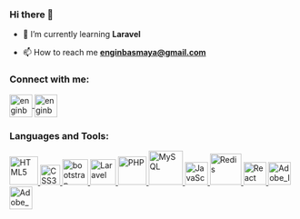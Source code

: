 ### Hi there 👋

- 🌱 I’m currently learning **Laravel**

- 📫 How to reach me **enginbasmaya@gmail.com**

<h3 align="left">Connect with me:</h3>
<p align="left">
    <a href="https://instagram.com/enginbasmaya" target="blank">
        <img align="center" src="https://enginbasmaya.com.tr/git/Instagram.svg" alt="enginbasmaya" width="40" />
    </a>
    <a href="https://linkedin.com/in/engin-ba%C5%9Fmaya-86a38b190/" target="blank">
        <img align="center" src="https://enginbasmaya.com.tr/git/LinkedIn.svg" alt="enginbasmaya" width="40" />
    </a>
</p>

<h3 align="left">Languages and Tools:</h3>
<a href="https://www.w3.org/html/" target="_blank" rel="noreferrer">
    <img src="https://enginbasmaya.com.tr/git/HTML5.svg" alt="HTML5" width="50"/>
</a>
<a href="https://www.w3.org/Style/CSS/" target="_blank" rel="noreferrer">
    <img src="https://enginbasmaya.com.tr/git/CSS3.svg" alt="CSS3" width="35"/>
</a>
<a href="https://getbootstrap.com" target="_blank" rel="noreferrer">
    <img src="https://enginbasmaya.com.tr/git/Bootstrap.svg" alt="bootstrap" width="45"/>
</a>
<a href="https://www.laravel.com/" target="_blank" rel="noreferrer">
    <img src="https://enginbasmaya.com.tr/git/Laravel.svg" alt="Laravel" width="45"/>
</a>
<a href="https://www.php.net/" target="_blank" rel="noreferrer">
    <img src="https://enginbasmaya.com.tr/git/PHP.svg" alt="PHP" width="50"/>
</a>
<a href="https://www.mysql.com/" target="_blank" rel="noreferrer">
    <img src="https://enginbasmaya.com.tr/git/MySQL.svg" alt="MySQL" width="60"/>
</a>
<a href="https://www.javascript.com/" target="_blank" rel="noreferrer">
    <img src="https://enginbasmaya.com.tr/git/JavaScript.svg" alt="JavaScript" width="40"/>
</a>
<a href="https://www.redis.io/" target="_blank" rel="noreferrer">
    <img src="https://enginbasmaya.com.tr/git/Redis.svg" alt="Redis" width="55"/>
</a>
<a href="https://reactjs.org/" target="_blank" rel="noreferrer">
    <img src="https://enginbasmaya.com.tr/git/React.svg" alt="React" width="40"/>
</a>
<a href="https://www.adobe.com/products/illustrator.html" target="_blank" rel="noreferrer">
    <img src="https://enginbasmaya.com.tr/git/Adobe_Illustrator_CC.svg" alt="Adobe_Illustrator_CC" width="40"/>
</a>
<a href="https://www.adobe.com/products/photoshop.html" target="_blank" rel="noreferrer">
    <img src="https://enginbasmaya.com.tr/git/Adobe_Photoshop_CC.svg" alt="Adobe_Photoshop_CC" width="40"/>
</a>
